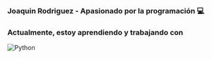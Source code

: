 ### Joaquin Rodriguez - Apasionado por la programación :computer: 


### Actualmente, estoy aprendiendo y trabajando con 

![Python](https://commons.wikimedia.org/wiki/File:Python-logo-notext.svg)
